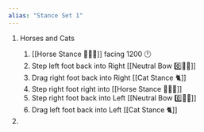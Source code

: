 ```yaml
---
alias: "Stance Set 1"
---
```


1.  Horses and Cats

    1. [[Horse Stance 🏇🧍‍♂️]] facing 1200 🕛
    1. Step left foot back into Right [[Neutral Bow 0️⃣🧍‍♂️]]
    1. Drag right foot back into Right [[Cat Stance 🐈]]
    1. Step right foot right into [[Horse Stance 🏇🧍‍♂️]]
    1. Step right foot back into Left [[Neutral Bow 0️⃣🧍‍♂️]]
    1. Drag left foot back into Left [[Cat Stance 🐈]]

1.
